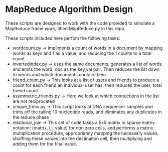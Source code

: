 MapReduce Algorithm Design
===================================================
These scripts are designed to work with the code provided to simulate a MapReduce frame work, titled MapReduce.py in this repo.  

These scripts included here perfom the following tasks:

- wordcount.py -> impliments a count of words in a document by mapping words as keys and 1 as a value, and reducing the 1 counts to a total count
- invertedindex.py -> uses the same documents, generates a list of words and emits the word, doc as the key,val pair.  Then reduces the list down to words and which documents contain them
- friend_count.py -> This looks at a list of users and friends to produce a count for each friend an individual user has, then reduces the user, total friend count.
- asymmetric_friends.py -> Here we look at which connections in the list are not reciprocated 
- unique_trims.py -> This script looks at DNA sequencer samples and trims off the tailing 10 nucleotide reads, and eliminates any duplicates in the reduce phase
- relational_join -> This set of code takes a 5x5 matrix in sparse matrix notation: (matrix, i,j, value) for non zero cells, and performs a matrix multiplication procedure, appropriately mapping the necessary values, shuffling these values into the destinaiton cell, then multiplying and adding them for the final value. 